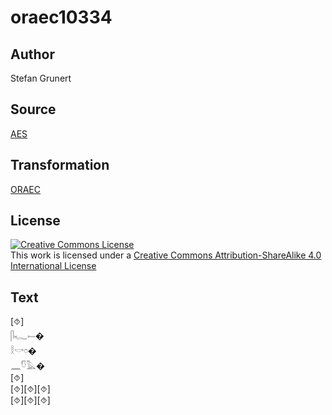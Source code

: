 # oraec10334

## Author

Stefan Grunert

## Source

[AES](https://github.com/simondschweitzer/aes)

## Transformation

[ORAEC](https://oraec.github.io/)

## License

<a rel="license" href="http://creativecommons.org/licenses/by-sa/4.0/"><img alt="Creative Commons License" style="border-width:0" src="https://i.creativecommons.org/l/by-sa/4.0/88x31.png" /></a><br />This work is licensed under a <a rel="license" href="http://creativecommons.org/licenses/by-sa/4.0/">Creative Commons Attribution-ShareAlike 4.0 International License</a>

## Text

[⯑]<br>
𓋴𓆑𓍿�<br>
𓎛𓎡𓏌�<br>
𓈖𓎸𓅓�<br>
[⯑]<br>
[⯑][⯑][⯑]<br>
[⯑][⯑][⯑]<br>
